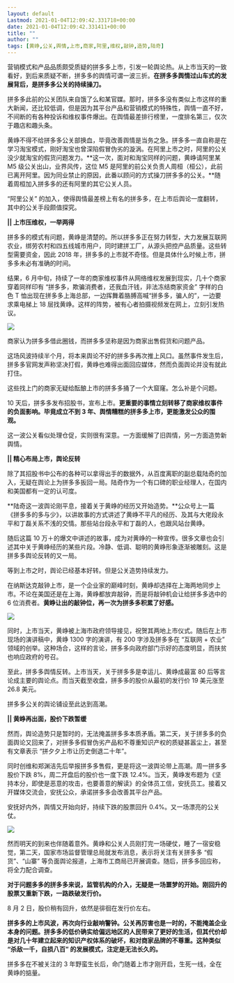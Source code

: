 ```yaml
---
layout: default
Lastmod: 2021-01-04T12:09:42.331718+00:00
date: 2021-01-04T12:09:42.331411+00:00
title: ""
author: ""
tags: [黄峥,公关,舆情,上市,商家,阿里,维权,敲钟,造势,陆奇]
---
```


营销模式和产品品质颇受质疑的拼多多上市，引发一轮舆论热。从上市当天的一致看好，到后来质疑不断，拼多多的舆情可谓一波三折。**在拼多多舆情过山车式的发展背后，是拼多多公关的持续操刀。**

拼多多此前的公关团队来自饿了么和某官媒。那时，拼多多没有类似上市这样的重大新闻，还比较低调，但是因为其平台产品和营销模式的特殊性，舆情一直不好，不间断的有各种投诉和维权事件爆出。在舆情最差排行榜里，一度排名第三，仅次于趣店和趣头条。

黄峥不得不给拼多多公关部换血，毕竟改善舆情是当务之急。拼多多一直自称是在学习淘宝模式，刚好淘宝也曾深陷假冒伪劣的漩涡。在阿里上市之时，阿里的公关没少就淘宝的假货问题发力。**这一次，面对和淘宝同样的问题，黄峥请阿里某 M5 级公关出山，业界风传，这位 M5 是阿里的前公关负责人周桓（桓公），此前已离开阿里。因为同业禁止的原因，此番以顾问的方式操刀拼多多的公关。**随着周桓加入拼多多的还有阿里的其它公关人员。

“阿里公关” 的加入，使得舆情最差榜上有名的拼多多，在上市后舆论一度翻转，其中的公关手段颇值探究。

**|| 上市压维权，一举两得**

拼多多的模式有问题，黄峥是清楚的。所以拼多多正在努力转型，大力发展互联网农业，绑劳农村和四五线城市用户，同时建拼工厂，从源头把控产品质量。这些转型需要资金，因此 2018 年，拼多多的上市就不奇怪。但是具体什么时候上市，拼多多未必有准确的时间。

结果，6 月中旬，持续了一年的商家维权事件从网络维权发展到现实，几十个商家穿着同样印有 “拼多多，欺骗消费者，还我血汗钱，非法冻结商家资金” 字样的白色 T 恤出现在拼多多上海总部，一边挥舞着胳膊高喊“拼多多，骗人的”，一边要求乘电梯上 18 层找黄峥。这样的阵势，被有心者拍摄视频发在网上，立刻引发热议。

![](https://images.weserv.nl/?url=https%3A//inews.gtimg.com/newsapp_match/0/4659276629/0)

商家认为拼多多借此圈钱，而拼多多坚称是因为商家出售假货和问题产品。

这场风波持续半个月，将本来舆论不好的拼多多再次推上风口。虽然事件发生后，拼多多官网发声称坚决打假，黄峥也难得出面回应媒体，然而负面舆论并没有就此打住。

这些找上门的商家无疑给酝酿上市的拼多多捅了一个大窟窿。怎么补是个问题。

10 天后，拼多多发布招股书，宣布上市。**更重要的事情立刻转移了商家维权事件的负面影响。毕竟成立不到 3 年、舆情糟糕的拼多多上市，更能激发公众的围观。**

这一波公关看似处理仓促，实则很有深意。一方面缓解了旧舆情，另一方面造势新舆情。

**|| 精心布局上市，舆论反转**

除了其招股书中公布的各种可以拿得出手的数据外，从百度离职的副总载陆奇的加入，无疑在舆论上为拼多多扳回一局。陆奇作为一个有口碑的职业经理人，在国内和美国都有一定的认可度。

**陆奇这一波舆论刚平息，接着关于黄峥的经历又开始造势。**公众号上一篇《拼多多的多与少》，以讲故事的方式讲述了黄峥不平凡的经历、及其与大佬段永平和丁磊关系不浅的交情。那些站台段永平和丁磊的人，也跟风站台黄峥。

随后这篇 10 万＋的爆文中讲述的故事，成为对黄峥的一种宣传。很多文章也会引述其中关于黄峥经历的某些片段。冷静、低调、聪明的黄峥形象逐渐被雕刻。这是拼多多舆论反转的又一局。

等到上市之时，舆论已经基本好转。但是公关造势持续发力。

在纳斯达克敲钟上市，是一个企业家的巅峰时刻，黄峥却选择在上海两地同步上市。不论在美国还是在上海，黄峥都放弃敲钟，而是将敲钟机会让给拼多多选中的 6 位消费者。**黄峥让出的敲钟位，再一次为拼多多积累了好感。**

![](https://images.weserv.nl/?url=https%3A//inews.gtimg.com/newsapp_match/0/4659276630/0)

同时，上市当天，黄峥被上海市政府领导接见，祝贺其两地上市仪式。随后在上市现场的演讲稿中，黄峥 1300 字的演讲，有 200 字涉及拼多多在 “互联网 + 农业” 领域的创举。这种场合，这样的言论，拼多多向政府部门示好的态度明显，而扶贫也响应政府的号召。

至此，拼多多舆情反转。上市当天，关于拼多多是幸运儿、黄峥成最富 80 后等言论成主要的舆论点。而当天截至收盘，拼多多的股价从最初的发行价 19 美元涨至 26.8 美元。

拼多多公关的舆论铺设至此达到高潮。

**|| 黄峥再出面，股价下跌暂缓**

然而，舆论造势只是暂时的，无法掩盖拼多多本质矛盾。第二天，关于拼多多的负面舆论又回来了，对拼多多假冒伪劣产品和不尊重知识产权的质疑甚嚣尘上，甚至有文章表示 “拼夕夕上市让历史倒退二十年”。

同时创维和郑渊洁先后举报拼多多售假，更是将这一波舆论带上高潮。周一拼多多股价下跌 8%，周二开盘后的股价也一度下跌 12.4%。当天，黄峥发布题为《坚持本分，即使是恶意的攻击，也要善意的解读》的全体员工信，安抚员工。接着又开媒体交流会，安抚公众，承诺拼多多会改善其平台产品。

安抚好内外，舆情又开始向好，持续下跌的股票回升 0.4%。又一场漂亮的公关仗。

![](https://images.weserv.nl/?url=https%3A//inews.gtimg.com/newsapp_match/0/4659276631/0)

然而明天的到来也伴随着意外。黄峥和公关人员刚打完一场硬仗，睡了一宿安稳觉，第二天，国家市场监督管理总局就发布消息，表示将关注有关拼多多 “假货”、“山寨” 等负面舆论报道，上海市工商局已开展调查。随后，拼多多回应称，将全力配合调查。

**对于问题多多的拼多多来说，监管机构的介入，无疑是一场噩梦的开始。刚回升的股票又重新下跌，一路跌破发行价。**

8 月 2 日，股价稍有回升，依然是徘徊在发行价左右。

**拼多多的上市风波，再次向行业敲响警钟。公关再厉害也是一时的，不能掩盖企业本身的问题。拼多多的低价确实给偏远地区的人民带来了更好的生活，但其代价却是对几十年建立起来的知识产权体系的破坏，和对商家品牌的不尊重。这种类似 “杀敌一千，自损八百” 的发展模式，注定是无法长久的。**

拼多多在不被关注的 3 年野蛮生长后，命门随着上市才刚开启，生死一线，全在黄峥的掂量。


